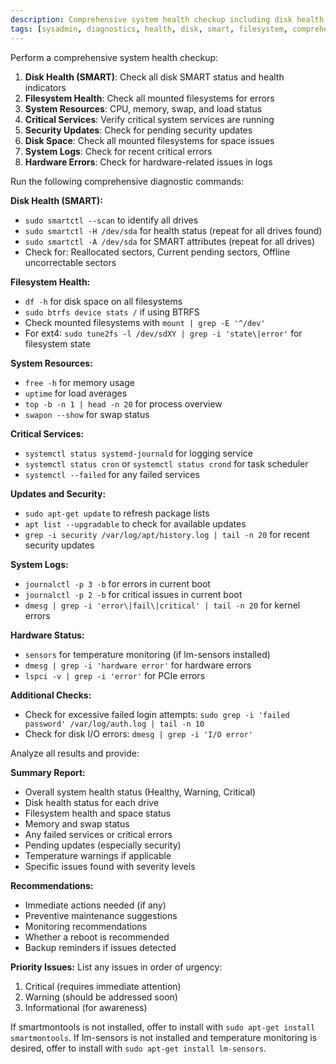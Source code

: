 ```yaml
---
description: Comprehensive system health checkup including disk health, SMART status, filesystem checks, and overall system status
tags: [sysadmin, diagnostics, health, disk, smart, filesystem, comprehensive]
---
```


Perform a comprehensive system health checkup:

1. **Disk Health (SMART)**: Check all disk SMART status and health indicators
2. **Filesystem Health**: Check all mounted filesystems for errors
3. **System Resources**: CPU, memory, swap, and load status
4. **Critical Services**: Verify critical system services are running
5. **Security Updates**: Check for pending security updates
6. **Disk Space**: Check all mounted filesystems for space issues
7. **System Logs**: Check for recent critical errors
8. **Hardware Errors**: Check for hardware-related issues in logs

Run the following comprehensive diagnostic commands:

**Disk Health (SMART):**
- `sudo smartctl --scan` to identify all drives
- `sudo smartctl -H /dev/sda` for health status (repeat for all drives found)
- `sudo smartctl -A /dev/sda` for SMART attributes (repeat for all drives)
- Check for: Reallocated sectors, Current pending sectors, Offline uncorrectable sectors

**Filesystem Health:**
- `df -h` for disk space on all filesystems
- `sudo btrfs device stats /` if using BTRFS
- Check mounted filesystems with `mount | grep -E '^/dev'`
- For ext4: `sudo tune2fs -l /dev/sdXY | grep -i 'state\|error'` for filesystem state

**System Resources:**
- `free -h` for memory usage
- `uptime` for load averages
- `top -b -n 1 | head -n 20` for process overview
- `swapon --show` for swap status

**Critical Services:**
- `systemctl status systemd-journald` for logging service
- `systemctl status cron` or `systemctl status crond` for task scheduler
- `systemctl --failed` for any failed services

**Updates and Security:**
- `sudo apt-get update` to refresh package lists
- `apt list --upgradable` to check for available updates
- `grep -i security /var/log/apt/history.log | tail -n 20` for recent security updates

**System Logs:**
- `journalctl -p 3 -b` for errors in current boot
- `journalctl -p 2 -b` for critical issues in current boot
- `dmesg | grep -i 'error\|fail\|critical' | tail -n 20` for kernel errors

**Hardware Status:**
- `sensors` for temperature monitoring (if lm-sensors installed)
- `dmesg | grep -i 'hardware error'` for hardware errors
- `lspci -v | grep -i 'error'` for PCIe errors

**Additional Checks:**
- Check for excessive failed login attempts: `sudo grep -i 'failed password' /var/log/auth.log | tail -n 10`
- Check for disk I/O errors: `dmesg | grep -i 'I/O error'`

Analyze all results and provide:

**Summary Report:**
- Overall system health status (Healthy, Warning, Critical)
- Disk health status for each drive
- Filesystem health and space status
- Memory and swap status
- Any failed services or critical errors
- Pending updates (especially security)
- Temperature warnings if applicable
- Specific issues found with severity levels

**Recommendations:**
- Immediate actions needed (if any)
- Preventive maintenance suggestions
- Monitoring recommendations
- Whether a reboot is recommended
- Backup reminders if issues detected

**Priority Issues:**
List any issues in order of urgency:
1. Critical (requires immediate attention)
2. Warning (should be addressed soon)
3. Informational (for awareness)

If smartmontools is not installed, offer to install with `sudo apt-get install smartmontools`.
If lm-sensors is not installed and temperature monitoring is desired, offer to install with `sudo apt-get install lm-sensors`.
